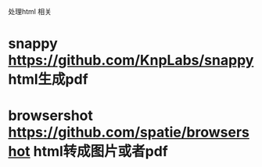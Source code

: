 处理html 相关
#   snappy https://github.com/KnpLabs/snappy  html生成pdf
#   browsershot https://github.com/spatie/browsershot  html转成图片或者pdf
